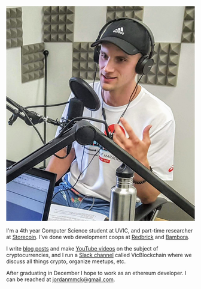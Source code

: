 <img src="/public/images/podcast_1_close.jpg" id="headshot" alt="headshot"/>

I'm a 4th year Computer Science student at UVIC, and part-time researcher at [Storecoin](http://storeco.in/).
I've done web development coops at [Redbrick](https://rdbrck.com/) and [Bambora](https://www.bambora.com/en/us/).

I write [blog posts](https://medium.com/@jordanmmck) and make [YouTube videos](https://www.youtube.com/user/Brock34Landers) on the subject of cryptocurrencies, and I run a [Slack channel](https://vicblockchain.now.sh/) called VicBlockchain where we discuss all things crypto, organize meetups, etc.

After graduating in December I hope to work as an ethereum developer.
I can be reached at [jordanmmck@gmail.com](mailto:jordanmmck@gmail.com).
